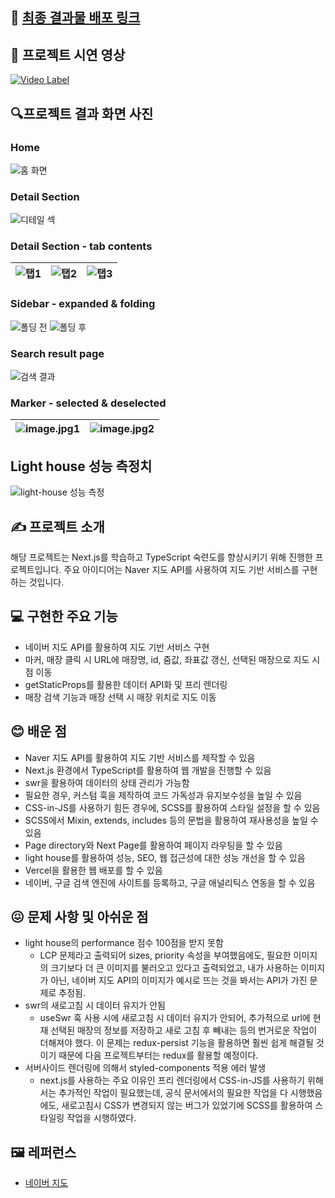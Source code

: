 ## 🔗 [최종 결과물 배포 링크](https://next-naver-map-chamin966.vercel.app)

## 👏 프로젝트 시연 영상

[![Video Label](http://img.youtube.com/vi/YQXQa9J0d4M/0.jpg)](https://youtu.be/YQXQa9J0d4M)

## 🔍**프로젝트 결과 화면 사진**

### Home

![홈 화면](https://github.com/chamin966/Next-NaverMap/assets/98478661/48232573-a42e-440a-8573-302b315f94e1)

### Detail Section

![디테일 섹](https://github.com/chamin966/Next-NaverMap/assets/98478661/77f4694e-6d23-406b-a0d9-d68ad37faae6)

### Detail Section **- tab contents**

| ![탭1](https://github.com/chamin966/Next-NaverMap/assets/98478661/4c371fe1-42d8-484e-b869-161274d90027) | ![탭2](https://github.com/chamin966/Next-NaverMap/assets/98478661/0e7cff63-f691-494e-a57a-6379d7bc612d) | ![탭3](https://github.com/chamin966/Next-NaverMap/assets/98478661/bc7e5202-9803-4d28-9b59-dc106d8b4f1b) |
| ------------------------------------------------------------------------------------------------------- | ------------------------------------------------------------------------------------------------------- | ------------------------------------------------------------------------------------------------------- |

### Sidebar - expanded & folding

![폴딩 전](https://github.com/chamin966/Next-NaverMap/assets/98478661/8248c7f5-d803-44a3-94b2-6849d6c53923)
![폴딩 후](https://github.com/chamin966/Next-NaverMap/assets/98478661/869fbf12-a098-4f46-877b-9d903decbd47)

### Search result page

![검색 결과](https://github.com/chamin966/Next-NaverMap/assets/98478661/6126e368-058e-4488-b2c7-855c9f695df0)

### Marker - selected & deselected

| ![image.jpg1](https://github.com/chamin966/Next-NaverMap/assets/98478661/de697a77-3350-4a35-aceb-a937c238a764) | ![image.jpg2](https://github.com/chamin966/Next-NaverMap/assets/98478661/9d24bd74-2db6-4b24-a65e-220298866a4d) |
| -------------------------------------------------------------------------------------------------------------- | -------------------------------------------------------------------------------------------------------------- |

## Light house 성능 측정치

![light-house 성능 측정](https://github.com/chamin966/Next-NaverMap/assets/98478661/def3abcd-048d-451f-94b3-0b4b30c6e123)

## ✍️ 프로젝트 소개

해당 프로젝트는 Next.js를 학습하고 TypeScript 숙련도를 향상시키기 위해 진행한 프로젝트입니다.
주요 아이디어는 Naver 지도 API를 사용하여 지도 기반 서비스를 구현하는 것입니다.

## 💻 구현한 주요 기능

- 네이버 지도 API를 활용하여 지도 기반 서비스 구현
- 마커, 매장 클릭 시 URL에 매장명, id, 줌값, 좌표값 갱신,
  선택된 매장으로 지도 시점 이동
- getStaticProps를 활용한 데이터 API화 및 프리 렌더링
- 매장 검색 기능과 매장 선택 시 매장 위치로 지도 이동

## 😊 배운 점

- Naver 지도 API를 활용하여 지도 기반 서비스를 제작할 수 있음
- Next.js 환경에서 TypeScript를 활용하여 웹 개발을 진행할 수 있음
- swr을 활용하여 데이터의 상태 관리가 가능함
- 필요한 경우, 커스텀 훅을 제작하여 코드 가독성과 유지보수성을 높일 수 있음
- CSS-in-JS를 사용하기 힘든 경우에, SCSS를 활용하여 스타일 설정을 할 수 있음
- SCSS에서 Mixin, extends, includes 등의 문법을 활용하여 재사용성을 높일 수 있음
- Page directory와 Next Page를 활용하여 페이지 라우팅을 할 수 있음
- light house를 활용하여 성능, SEO, 웹 접근성에 대한 성능 개선을 할 수 있음
- Vercel을 활용한 웹 배포를 할 수 있음
- 네이버, 구글 검색 엔진에 사이트를 등록하고, 구글 애널리틱스 연동을 할 수 있음

## 😖 **문제 사항 및 아쉬운 점**

- light house의 performance 점수 100점을 받지 못함
  - LCP 문제라고 출력되어 sizes, priority 속성을 부여했음에도, 필요한 이미지의 크기보다
    더 큰 이미지를 불러오고 있다고 출력되었고, 내가 사용하는 이미지가 아닌, 네이버 지도 API의 이미지가 예시로 뜨는 것을 봐서는 API가 가진 문제로 추정됨.
- swr의 새로고침 시 데이터 유지가 안됨
  - useSwr 훅 사용 시에 새로고침 시 데이터 유지가 안되어, 추가적으로 url에 현재 선택된
    매장의 정보를 저장하고 새로 고침 후 빼내는 등의 번거로운 작업이 더해져야 했다.
    이 문제는 redux-persist 기능을 활용하면 훨씬 쉽게 해결될 것이기 때문에
    다음 프로젝트부터는 redux를 활용할 예정이다.
- 서버사이드 렌더링에 의해서 styled-components 적용 에러 발생
  - next.js를 사용하는 주요 이유인 프리 렌더링에서 CSS-in-JS를 사용하기 위해서는
    추가적인 작업이 필요했는데, 공식 문서에서의 필요한 작업을 다 시행했음에도,
    새로고침시 CSS가 변경되지 않는 버그가 있었기에 SCSS를 활용하여 스타일링 작업을
    시행하였다.

## 🖼️ 레퍼런스

- [네이버 지도](https://map.naver.com/p/)
